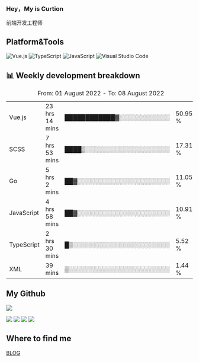 ### Hey，My is Curtion
前端开发工程师
## Platform&Tools

![Vue.js](https://img.shields.io/badge/-Vue.js-4FC08D?style=flat-square&logo=Vue.js&logoColor=white)
![TypeScript](https://img.shields.io/badge/-TypeScript-007ACC?style=flat-square&logo=typescript&logoColor=white)
![JavaScript](https://img.shields.io/badge/-JavaScript-F7DF1E?style=flat-square&logo=javascript&logoColor=black)
![Visual Studio Code](https://img.shields.io/badge/-VSCode-007ACC?style=flat-square&logo=Visual-Studio-Code&logoColor=white)

## 📊 Weekly development breakdown

<!--START_SECTION:waka-->

<table><caption>From: 01 August 2022 - To: 08 August 2022</caption><tr><td>Vue.js</td><td>23 hrs 14 mins</td><td>████████████▓░░░░░░░░░░░░</td><td>50.95 %</td></tr><tr><td>SCSS</td><td>7 hrs 53 mins</td><td>████▒░░░░░░░░░░░░░░░░░░░░</td><td>17.31 %</td></tr><tr><td>Go</td><td>5 hrs 2 mins</td><td>██▓░░░░░░░░░░░░░░░░░░░░░░</td><td>11.05 %</td></tr><tr><td>JavaScript</td><td>4 hrs 58 mins</td><td>██▓░░░░░░░░░░░░░░░░░░░░░░</td><td>10.91 %</td></tr><tr><td>TypeScript</td><td>2 hrs 30 mins</td><td>█▒░░░░░░░░░░░░░░░░░░░░░░░</td><td>5.52 %</td></tr><tr><td>XML</td><td>39 mins</td><td>▒░░░░░░░░░░░░░░░░░░░░░░░░</td><td>1.44 %</td></tr></table>

<!--END_SECTION:waka-->

## My Github

![](http://github-profile-summary-cards.vercel.app/api/cards/profile-details?username=curtion&theme=nord_bright)

![](http://github-profile-summary-cards.vercel.app/api/cards/stats?username=curtion&theme=nord_bright)
![](http://github-profile-summary-cards.vercel.app/api/cards/productive-time?username=curtion&theme=nord_bright&utcOffset=8)
![](http://github-profile-summary-cards.vercel.app/api/cards/repos-per-language?username=curtion&theme=nord_bright)
![](http://github-profile-summary-cards.vercel.app/api/cards/most-commit-language?username=curtion&theme=nord_bright)

## Where to find me

[BLOG](https://blog.3gxk.net)
